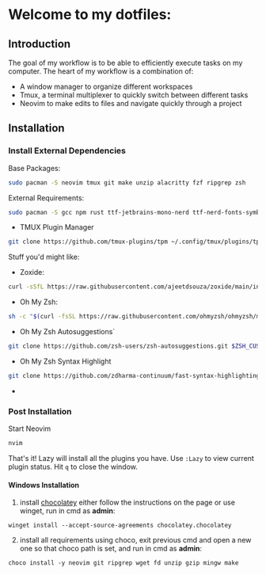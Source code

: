 # Welcome to my dotfiles:

## Introduction

The goal of my workflow is to be able to efficiently execute tasks on my computer.
The heart of my workflow is a combination of:

- A window manager to organize different workspaces
- Tmux, a terminal multiplexer to quickly switch between different tasks
- Neovim to make edits to files and navigate quickly through a project

## Installation

### Install External Dependencies

Base Packages:

```sh
sudo pacman -S neovim tmux git make unzip alacritty fzf ripgrep zsh
```

External Requirements:

```sh
sudo pacman -S gcc npm rust ttf-jetbrains-mono-nerd ttf-nerd-fonts-symbols ttf-fira-sans ttf-font-awesome fd
```

- TMUX Plugin Manager

```sh
git clone https://github.com/tmux-plugins/tpm ~/.config/tmux/plugins/tpm
```

Stuff you'd might like:

- Zoxide:

```sh
curl -sSfL https://raw.githubusercontent.com/ajeetdsouza/zoxide/main/install.sh | sh
```

- Oh My Zsh:

```sh
sh -c "$(curl -fsSL https://raw.githubusercontent.com/ohmyzsh/ohmyzsh/master/tools/install.sh)"
```

- Oh My Zsh Autosuggestions`

```sh
git clone https://github.com/zsh-users/zsh-autosuggestions.git $ZSH_CUSTOM/plugins/zsh-autosuggestions
```

- Oh My Zsh Syntax Highlight

```sh
git clone https://github.com/zdharma-continuum/fast-syntax-highlighting.git ${ZSH_CUSTOM:-$HOME/.oh-my-zsh/custom}/plugins/fast-syntax-highlighting
```

-

### Post Installation

Start Neovim

```sh
nvim
```

That's it! Lazy will install all the plugins you have. Use `:Lazy` to view
current plugin status. Hit `q` to close the window.

#### Windows Installation

1. install [chocolatey](https://chocolatey.org/install)
   either follow the instructions on the page or use winget,
   run in cmd as **admin**:

```
winget install --accept-source-agreements chocolatey.chocolatey
```

2. install all requirements using choco, exit previous cmd and
   open a new one so that choco path is set, and run in cmd as **admin**:

```
choco install -y neovim git ripgrep wget fd unzip gzip mingw make
```
